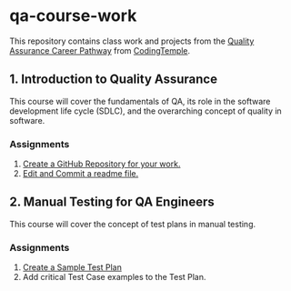 # qa-course-work
This repository contains class work and projects from the [Quality Assurance Career Pathway](https://codingtemple.disco.co/p/quality-assurance-1y4z4/dashboard) from [CodingTemple](https://codingtemple.disco.co/home).

## 1. Introduction to Quality Assurance
This course will cover the fundamentals of QA, its role in the software development life cycle (SDLC), and the overarching concept of quality in software.
### Assignments
1. [Create a GitHub Repository for your work.](https://github.com/sjcswank/qa-course-work/)
2. [Edit and Commit a readme file.](https://github.com/sjcswank/qa-course-work/commit/6f695d2218ccd10b94a1b18da71ac48a8602c00b)

## 2. Manual Testing for QA Engineers
This course will cover the concept of test plans in manual testing.
### Assignments
1. [Create a Sample Test Plan](https://github.com/sjcswank/qa-course-work/commit/fd309fbc70ef2568dac30c67f249c7189e84f4f6)
2. Add critical Test Case examples to the Test Plan.

